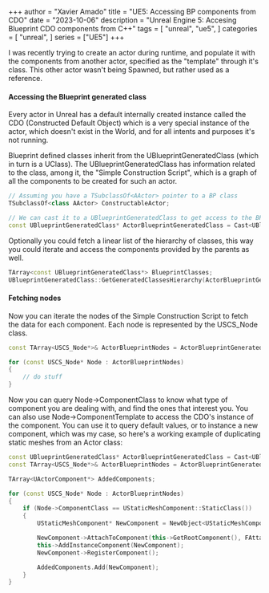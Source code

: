 +++
author = "Xavier Amado"
title = "UE5: Accessing BP components from CDO"
date = "2023-10-06"
description = "Unreal Engine 5: Accesing Blueprint CDO components from C++"
tags = [
    "unreal",
    "ue5",
]
categories = [
    "unreal",
]
series = ["UE5"]
+++

I was recently trying to create an actor during runtime, and populate it with the components from another actor, specified as the "template" through it's class. This other actor wasn't being Spawned, but rather used as a reference.
<!--more-->

#### Accessing the Blueprint generated class

Every actor in Unreal has a default internally created instance called the CDO (Constructed Default Object) which is a very special instance of the actor, which doesn't exist in the World, and for all intents and purposes it's not running.

Blueprint defined classes inherit from the UBlueprintGeneratedClass (which in turn is a UClass). The UBlueprintGeneratedClass has information related to the class, among it, the "Simple Construction Script", which is a graph of all the components to be created for such an actor.

```cpp
// Assuming you have a TSubclassOf<AActor> pointer to a BP class
TSubclassOf<class AActor> ConstructableActor;

// We can cast it to a UBlueprintGeneratedClass to get access to the BP specific information
const UBlueprintGeneratedClass* ActorBlueprintGeneratedClass = Cast<UBlueprintGeneratedClass>(ActorClass);
```

Optionally you could fetch a linear list of the hierarchy of classes, this way you could iterate and access the components provided by the parents as well.

```cpp
TArray<const UBlueprintGeneratedClass*> BlueprintClasses;
UBlueprintGeneratedClass::GetGeneratedClassesHierarchy(ActorBlueprintGeneratedClass, BlueprintClasses);
```

#### Fetching nodes

Now you can iterate the nodes of the Simple Construction Script to fetch the data for each component. Each node is represented by the USCS_Node class.

```cpp
const TArray<USCS_Node*>& ActorBlueprintNodes = ActorBlueprintGeneratedClass->SimpleConstructionScript->GetAllNodes();

for (const USCS_Node* Node : ActorBlueprintNodes)
{
    // do stuff
}
```

Now you can query Node->ComponentClass to know what type of component you are dealing with, and find the ones that interest you. You can also use Node->ComponentTemplate to access the CDO's instance of the component. You can use it to query default values, or to instance a new component, which was my case, so here's a working example of duplicating static meshes from an Actor class:

```cpp
const UBlueprintGeneratedClass* ActorBlueprintGeneratedClass = Cast<UBlueprintGeneratedClass>(ConstructableData->ConstructableActor);
const TArray<USCS_Node*>& ActorBlueprintNodes = ActorBlueprintGeneratedClass->SimpleConstructionScript->GetAllNodes();

TArray<UActorComponent*> AddedComponents;

for (const USCS_Node* Node : ActorBlueprintNodes)
{
    if (Node->ComponentClass == UStaticMeshComponent::StaticClass())
    {
        UStaticMeshComponent* NewComponent = NewObject<UStaticMeshComponent>(this, UStaticMeshComponent::StaticClass(), Node->GetVariableName(), RF_NoFlags, Node->ComponentTemplate);

        NewComponent->AttachToComponent(this->GetRootComponent(), FAttachmentTransformRules::KeepRelativeTransform);
        this->AddInstanceComponent(NewComponent);
        NewComponent->RegisterComponent();

        AddedComponents.Add(NewComponent);
    }
}
```

